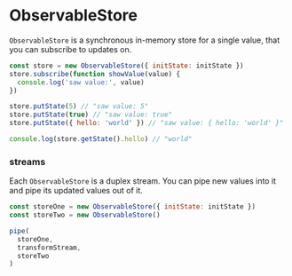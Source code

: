 # ObservableStore

`ObservableStore` is a synchronous in-memory store for a single value,
that you can subscribe to updates on.

```js
const store = new ObservableStore({ initState: initState })
store.subscribe(function showValue(value) {
  console.log('saw value:', value)
})

store.putState(5) // "saw value: 5"
store.putState(true) // "saw value: true"
store.putState({ hello: 'world' }) // "saw value: { hello: 'world' }"

console.log(store.getState().hello) // "world"
```

### streams

Each `ObservableStore` is a duplex stream.
You can pipe new values into it and pipe its updated values out of it.

```js
const storeOne = new ObservableStore({ initState: initState })
const storeTwo = new ObservableStore()

pipe(
  storeOne,
  transformStream,
  storeTwo
)
```